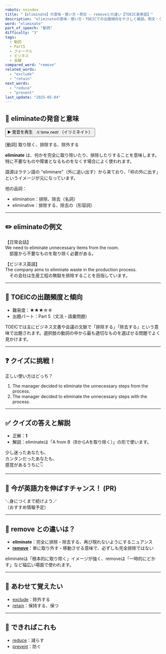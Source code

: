 ```yaml
---
robots: noindex
title: "【eliminate】の意味・使い方・例文 ― removeとの違い【TOEIC英単語】"
description: "eliminateの意味・使い方・TOEICでの出題傾向をやさしく解説。例文・クイズ付きでremoveとの違いもわかりやすく学べます。"
word: "eliminate"
part_of_speech: "動詞"
difficulty: "3"
tags:
  - 動詞
  - Part5
  - フォーマル
  - ビジネス
  - 会議
compared_word: "remove"
related_words:
  - "exclude"
  - "retain"
next_words:
  - "reduce"
  - "prevent"
last_update: "2025-05-04"
---
```


## 🔰 eliminateの発音と意味

<button class="play-audio" onclick="playTTS('eliminate')">
  <span class="play-audio-main">
    ▶️ 発音を再生　/ɪˈlɪməˌneɪt/
  </span>
  <span class="play-audio-sub">
    （イリミネイト）
  </span>
</button>

[動詞] 取り除く、排除する、除外する

**eliminate** は、何かを完全に取り除いたり、排除したりすることを意味します。特に不要なものや障害となるものをなくす場合によく使われます。

語源はラテン語の "eliminare"（外に追い出す）から来ており、「枠の外に出す」というイメージが元になっています。

他の品詞：  
- elimination：排除、除去（名詞）
- eliminative：排除する、除去の（形容詞）

---

## ✏️ eliminateの例文

【日常会話】  
We need to eliminate unnecessary items from the room.  
　部屋から不要なものを取り除く必要がある。

【ビジネス英語】  
The company aims to eliminate waste in the production process.  
　その会社は生産工程の無駄を排除することを目指しています。

---

## 🎯 TOEICの出題頻度と傾向

- 難易度：★★★☆☆
- 出題パート：Part 5（文法・語彙問題）

TOEICでは主にビジネス文書や会議の文脈で「排除する」「除去する」という意味で出題されます。選択肢の動詞の中から最も適切なものを選ばせる問題でよく見かけます。

---

## ❓ クイズに挑戦！

正しい使い方はどっち？

1. The manager decided to eliminate the unnecessary steps from the process.  
2. The manager decided to eliminate the unnecessary steps with the process.

---

## ✅ クイズの答えと解説

- 正解：**1**
- 解説：eliminateは「A from B（BからAを取り除く）」の形で使います。

少し迷ったあなたも、  
カンタンだったあなたも、  
感覚があるうちに👇️

---

## 🚀 今が英語力を伸ばすチャンス！ (PR)

<div class="info-center">
＼身につくまで続けよう／<br>  
（おすすめ情報予定）
</div>

---

## 🤔  remove との違いは？

- **eliminate**：完全に排除・除去する、再び現れないようにするニュアンス
- **[remove](/word/remove)**：単に取り外す・移動させる意味で、必ずしも完全排除ではない

eliminateは「根本的に取り除く」イメージが強く、removeは「一時的にどかす」など幅広い場面で使われます。

---

## 🧩 あわせて覚えたい

- [exclude](/word/exclude)：除外する
- [retain](/word/retain)：保持する、保つ

---

## 📖 できればこれも

- [reduce](/word/reduce)：減らす
- [prevent](/word/prevent)：防ぐ

<!-- cvid: aid25_bid24 -->
